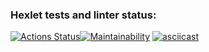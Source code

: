 ### Hexlet tests and linter status:
[![Actions Status](https://github.com/mccman1519/backend-project-44/workflows/hexlet-check/badge.svg)](https://github.com/mccman1519/backend-project-44/actions)[![Maintainability](https://api.codeclimate.com/v1/badges/9c99c366ee86687fd9eb/maintainability)](https://codeclimate.com/github/mccman1519/backend-project-44/maintainability)
[![asciicast](https://asciinema.org/a/DxYjj3XvAMs5nGaVyvGkrTd3E.svg)](https://asciinema.org/a/DxYjj3XvAMs5nGaVyvGkrTd3E)
